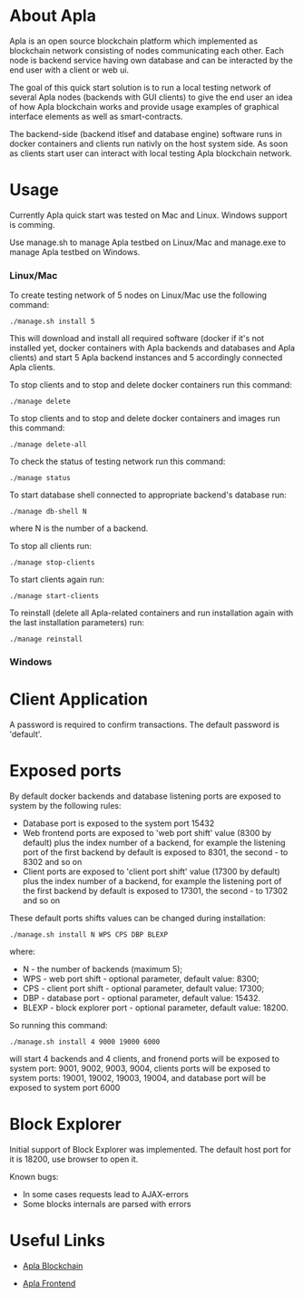 About Apla
=============

Apla is an open source blockchain platform which implemented as blockchain network consisting of nodes communicating each other. Each node is backend service having own database and can be interacted by the end user with a client or web ui.

The goal of this quick start solution is to run a local testing network of several Apla nodes (backends with GUI clients) to give the end user an idea of how Apla blockchain works and provide usage examples of graphical interface elements as well as smart-contracts.

The backend-side (backend itlsef and database engine) software runs in docker containers and clients run nativly on the host system side.
As soon as clients start user can interact with local testing Apla blockchain network.

Usage
=====

Currently Apla quick start was tested on Mac and Linux.
Windows support is comming.

Use manage.sh to manage Apla testbed on Linux/Mac and manage.exe to
manage Apla testbed on Windows.

### Linux/Mac

To create testing network of 5 nodes on Linux/Mac use the following command:

```shell
./manage.sh install 5
```

This will download and install all required software (docker if it's not installed yet, docker containers with Apla backends and databases and Apla clients)
and start 5 Apla backend instances and 5 accordingly connected Apla clients.

To stop clients and to stop and delete docker containers run this command:

```shell
./manage delete
```

To stop clients and to stop and delete docker containers and images run this command:

```shell
./manage delete-all
```

To check the status of testing network run this command:

```shell
./manage status
```

To start database shell connected to appropriate backend's database run:

```shell
./manage db-shell N
```

where N is the number of a backend.

To stop all clients run:

```shell
./manage stop-clients
```

To start clients again run:

```shell
./manage start-clients
```

To reinstall (delete all Apla-related containers and run installation again with the last installation parameters) run:

```shell
./manage reinstall
```
### Windows


Client Application
==================

A password is required to confirm transactions. The default password is 'default'.

Exposed ports
=============

By default docker backends and database listening ports are exposed to system by
 the following rules:

* Database port is exposed to the system port 15432
* Web frontend ports are exposed to 'web port shift' value (8300 by default) plus the index number of a backend, for example the listening port of the first backend by default is exposed to 8301, the second - to 8302 and so on
* Client ports are exposed to 'client port shift' value  (17300 by default) plus the index number of a backend, for example the listening port of the first backend by default is exposed to 17301, the second - to 17302 and so on

These default ports shifts values can be changed during installation:

```shell
./manage.sh install N WPS CPS DBP BLEXP
```

where:

* N - the number of backends (maximum 5);
* WPS - web port shift - optional parameter, default value: 8300;
* CPS - client port shift - optional parameter, default value: 17300;
* DBP - database port - optional parameter, default value: 15432.
* BLEXP - block explorer port - optional parameter, default value: 18200.

So running this command:

```shell
./manage.sh install 4 9000 19000 6000
```

will start 4 backends and 4 clients, and fronend ports will be exposed to system port: 9001, 9002, 9003, 9004, clients ports will be exposed to system ports: 19001, 19002, 19003, 19004, and database port will be exposed to system port 6000

Block Explorer
==============

Initial support of Block Explorer was implemented. The default host port for it is 18200, use browser to open it.

Known bugs:
* In some cases requests lead to AJAX-errors
* Some blocks internals are parsed with errors

Useful Links
============



* [Apla Blockchain](https://github.com/AplaProject/go-apla)

* [Apla Frontend](https://github.com/AplaProject/apla-front)
